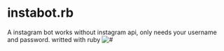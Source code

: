 # instabot.rb
A instagram bot works without instagram api, only needs your username and password. writted with ruby
![#](https://img.shields.io/badge/status-under%20construction-ff69b4.svg)

